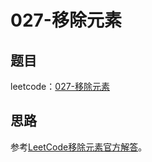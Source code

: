 # 027-移除元素

## 题目

leetcode：[027-移除元素](https://leetcode-cn.com/problems/remove-element/)


## 思路
参考[LeetCode移除元素官方解答](https://leetcode-cn.com/problems/remove-element/solution/)。
